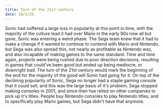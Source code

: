 ```yaml
---
title: Turn of the 21st century
date: 10/1/25
---
```



Sonic had suffered a large loss in popularity at this point in time, with the majority of the culture lead it had over Mario in the early 90s now all but gone, Sonic was entering a weird phase. The Sega team knew that it had to make a change if it wanted to continue to contend with Mario and Nintendo, but Sega was also spread thin, not nearly as profitable as Nintendo was, and also incapable of making games to the same standard. Time and time again, projects were being rushed due to poor direction decisions, resulting in games that could've been good but ended up being mediocre, or downright bad. The turn of the 21st century would mark the beginning of the end for the majority of the good will Sonic had going for it. On top of the declining popularity of Sonic, Sega no longer had a staple gaming console that it could sell, and this was the large basis of it's problem. Sega stopped making consoles in 2001, and since then has relied on other companies to pick up it's titles. People buy Nintendo consoles to play Nintendo titles, and to specifically play Mario games, but Sega didn't have that anymore. 

